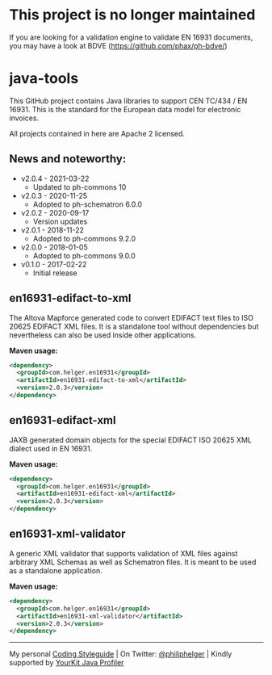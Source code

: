 # This project is no longer maintained

If you are looking for a validation engine to validate EN 16931 documents, you may have a look at BDVE (https://github.com/phax/ph-bdve/)

# java-tools

This GitHub project contains Java libraries to support CEN TC/434 / EN 16931.
This is the standard for the European data model for electronic invoices.

All projects contained in here are Apache 2 licensed.

## News and noteworthy:

* v2.0.4 - 2021-03-22
    * Updated to ph-commons 10
* v2.0.3 - 2020-11-25
    * Adopted to ph-schematron 6.0.0
* v2.0.2 - 2020-09-17
    * Version updates    
* v2.0.1 - 2018-11-22
    * Adopted to ph-commons 9.2.0
* v2.0.0 - 2018-01-05
    * Adopted to ph-commons 9.0.0
* v0.1.0 - 2017-02-22
    * Initial release

## en16931-edifact-to-xml

The Altova Mapforce generated code to convert EDIFACT text files to ISO 20625 EDIFACT XML files.
It is a standalone tool without dependencies but nevertheless can also be used inside other applications.


**Maven usage:**

```xml
<dependency>
  <groupId>com.helger.en16931</groupId>
  <artifactId>en16931-edifact-to-xml</artifactId>
  <version>2.0.3</version>
</dependency>
```

## en16931-edifact-xml

JAXB generated domain objects for the special EDIFACT ISO 20625 XML dialect used in EN 16931.

**Maven usage:**

```xml
<dependency>
  <groupId>com.helger.en16931</groupId>
  <artifactId>en16931-edifact-xml</artifactId>
  <version>2.0.3</version>
</dependency>
```

## en16931-xml-validator

A generic XML validator that supports validation of XML files against arbitrary XML Schemas as well as Schematron files. It is meant to be used as a standalone application.

**Maven usage:**

```xml
<dependency>
  <groupId>com.helger.en16931</groupId>
  <artifactId>en16931-xml-validator</artifactId>
  <version>2.0.3</version>
</dependency>
```

---

My personal [Coding Styleguide](https://github.com/phax/meta/blob/master/CodingStyleguide.md) |
On Twitter: <a href="https://twitter.com/philiphelger">@philiphelger</a> |
Kindly supported by [YourKit Java Profiler](https://www.yourkit.com)